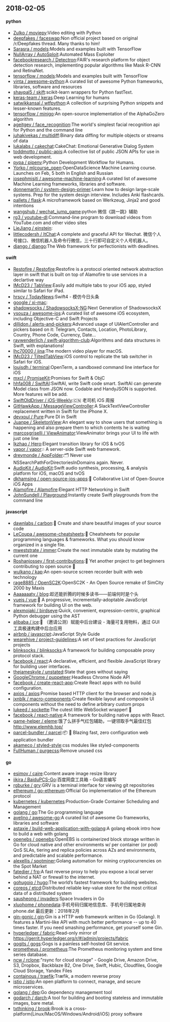 ## 2018-02-05

#### python
* [Zulko / moviepy](https://github.com/Zulko/moviepy):Video editing with Python
* [deepfakes / faceswap](https://github.com/deepfakes/faceswap):Non official project based on original /r/Deepfakes thread. Many thanks to him!
* [Sarasra / models](https://github.com/Sarasra/models):Models and examples built with TensorFlow
* [NullArray / AutoSploit](https://github.com/NullArray/AutoSploit):Automated Mass Exploiter
* [facebookresearch / Detectron](https://github.com/facebookresearch/Detectron):FAIR's research platform for object detection research, implementing popular algorithms like Mask R-CNN and RetinaNet.
* [tensorflow / models](https://github.com/tensorflow/models):Models and examples built with TensorFlow
* [vinta / awesome-python](https://github.com/vinta/awesome-python):A curated list of awesome Python frameworks, libraries, software and resources
* [shaypal5 / skift](https://github.com/shaypal5/skift):scikit-learn wrappers for Python fastText.
* [keras-team / keras](https://github.com/keras-team/keras):Deep Learning for humans
* [satwikkansal / wtfpython](https://github.com/satwikkansal/wtfpython):A collection of surprising Python snippets and lesser-known features.
* [tensorflow / minigo](https://github.com/tensorflow/minigo):An open-source implementation of the AlphaGoZero algorithm
* [ageitgey / face_recognition](https://github.com/ageitgey/face_recognition):The world's simplest facial recognition api for Python and the command line
* [juhakivekas / multidiff](https://github.com/juhakivekas/multidiff):Binary data diffing for multiple objects or streams of data
* [lukalabs / cakechat](https://github.com/lukalabs/cakechat):CakeChat: Emotional Generative Dialog System
* [toddmotto / public-apis](https://github.com/toddmotto/public-apis):A collective list of public JSON APIs for use in web development.
* [pypa / pipenv](https://github.com/pypa/pipenv):Python Development Workflow for Humans.
* [Yorko / mlcourse_open](https://github.com/Yorko/mlcourse_open):OpenDataScience Machine Learning course. Launches on Feb, 5 both in English and Russian
* [josephmisiti / awesome-machine-learning](https://github.com/josephmisiti/awesome-machine-learning):A curated list of awesome Machine Learning frameworks, libraries and software.
* [donnemartin / system-design-primer](https://github.com/donnemartin/system-design-primer):Learn how to design large-scale systems. Prep for the system design interview. Includes Anki flashcards.
* [pallets / flask](https://github.com/pallets/flask):A microframework based on Werkzeug, Jinja2 and good intentions
* [wangshub / wechat_jump_game](https://github.com/wangshub/wechat_jump_game):python 微信《跳一跳》辅助
* [rg3 / youtube-dl](https://github.com/rg3/youtube-dl):Command-line program to download videos from YouTube.com and other video sites
* [LieJiang / einstein](https://github.com/LieJiang/einstein):
* [littlecodersh / ItChat](https://github.com/littlecodersh/ItChat):A complete and graceful API for Wechat. 微信个人号接口、微信机器人及命令行微信，三十行即可自定义个人号机器人。
* [django / django](https://github.com/django/django):The Web framework for perfectionists with deadlines.

#### swift
* [Restofire / Restofire](https://github.com/Restofire/Restofire):Restofire is a protocol oriented network abstraction layer in swift that is built on top of Alamofire to use services in a declartive way
* [IMcD23 / TabView](https://github.com/IMcD23/TabView):Easily add multiple tabs to your iOS app, styled similar to Safari for iPad.
* [hrscy / TodayNews](https://github.com/hrscy/TodayNews):Swift4 - 模仿今日头条
* [google / xi-mac](https://github.com/google/xi-mac):
* [shadowsocks / ShadowsocksX-NG](https://github.com/shadowsocks/ShadowsocksX-NG):Next Generation of ShadowsocksX
* [vsouza / awesome-ios](https://github.com/vsouza/awesome-ios):A curated list of awesome iOS ecosystem, including Objective-C and Swift Projects
* [dillidon / alerts-and-pickers](https://github.com/dillidon/alerts-and-pickers):Advanced usage of UIAlertController and pickers based on it: Telegram, Contacts, Location, PhotoLibrary, Country, Phone Code, Currency, Date...
* [raywenderlich / swift-algorithm-club](https://github.com/raywenderlich/swift-algorithm-club):Algorithms and data structures in Swift, with explanations!
* [lhc70000 / iina](https://github.com/lhc70000/iina):The modern video player for macOS.
* [IMcD23 / TiltedTabView](https://github.com/IMcD23/TiltedTabView):iOS control to replicate the tab switcher in Safari for iOS.
* [louisdh / terminal](https://github.com/louisdh/terminal):OpenTerm, a sandboxed command line interface for iOS
* [mxcl / PromiseKit](https://github.com/mxcl/PromiseKit):Promises for Swift & ObjC
* [hhfa008 / SwiftAI](https://github.com/hhfa008/SwiftAI):SwiftAI, write Swift code smart. SwiftAI can generate Model class from JSON now. Codable and HandyJSON is supported. More features will be add.
* [SwiftOldDriver / iOS-Weekly](https://github.com/SwiftOldDriver/iOS-Weekly):🇨🇳 老司机 iOS 周报
* [GitHawkApp / MessageViewController](https://github.com/GitHawkApp/MessageViewController):A SlackTextViewController replacement written in Swift for the iPhone X.
* [devxoul / Pure](https://github.com/devxoul/Pure):Pure DI in Swift
* [Juanpe / SkeletonView](https://github.com/Juanpe/SkeletonView):An elegant way to show users that something is happening and also prepare them to which contents he is waiting
* [marcosgriselli / ViewAnimator](https://github.com/marcosgriselli/ViewAnimator):ViewAnimator brings your UI to life with just one line
* [lkzhao / Hero](https://github.com/lkzhao/Hero):Elegant transition library for iOS & tvOS
* [vapor / vapor](https://github.com/vapor/vapor):💧 A server-side Swift web framework.
* [dreymonde / AppFolder](https://github.com/dreymonde/AppFolder):🗂 Never use NSSearchPathForDirectoriesInDomains again. Never.
* [AudioKit / AudioKit](https://github.com/AudioKit/AudioKit):Swift audio synthesis, processing, & analysis platform for iOS, macOS and tvOS
* [dkhamsing / open-source-ios-apps](https://github.com/dkhamsing/open-source-ios-apps):📱 Collaborative List of Open-Source iOS Apps
* [Alamofire / Alamofire](https://github.com/Alamofire/Alamofire):Elegant HTTP Networking in Swift
* [JohnSundell / Playground](https://github.com/JohnSundell/Playground):Instantly create Swift playgrounds from the command line

#### javascript
* [dawnlabs / carbon](https://github.com/dawnlabs/carbon):🎨 Create and share beautiful images of your source code
* [LeCoupa / awesome-cheatsheets](https://github.com/LeCoupa/awesome-cheatsheets):🚀 Cheatsheets for popular programming languages & frameworks. What you should know organized in a single file.
* [mweststrate / immer](https://github.com/mweststrate/immer):Create the next immutable state by mutating the current one
* [Roshanjossey / first-contributions](https://github.com/Roshanjossey/first-contributions):🚀 Yet another project to get beginners contributing to open source 🔰
* [wulkano / kap](https://github.com/wulkano/kap):An open-source screen recorder built with web technology
* [rage8885 / OpenSC2K](https://github.com/rage8885/OpenSC2K):OpenSC2K - An Open Source remake of SimCity 2000 by Maxis
* [Aaaaaaaty / blog](https://github.com/Aaaaaaaty/blog):趁还能折腾的时候多读书——前端何时是个头
* [vuejs / vue](https://github.com/vuejs/vue):🖖 A progressive, incrementally-adoptable JavaScript framework for building UI on the web.
* [alexmojaki / birdseye](https://github.com/alexmojaki/birdseye):Quick, convenient, expression-centric, graphical Python debugger using the AST
* [alibaba / ice](https://github.com/alibaba/ice):🚀 （邀请公测）赋能中后台建设 - 海量可复用物料，通过 GUI 工具极速构建中后台应用
* [airbnb / javascript](https://github.com/airbnb/javascript):JavaScript Style Guide
* [wearehive / project-guidelines](https://github.com/wearehive/project-guidelines):A set of best practices for JavaScript projects
* [blinksocks / blinksocks](https://github.com/blinksocks/blinksocks):A framework for building composable proxy protocol stack.
* [facebook / react](https://github.com/facebook/react):A declarative, efficient, and flexible JavaScript library for building user interfaces.
* [thejameskyle / unstated](https://github.com/thejameskyle/unstated):State that goes without saying
* [GoogleChrome / puppeteer](https://github.com/GoogleChrome/puppeteer):Headless Chrome Node API
* [facebook / create-react-app](https://github.com/facebook/create-react-app):Create React apps with no build configuration.
* [axios / axios](https://github.com/axios/axios):Promise based HTTP client for the browser and node.js
* [jxnblk / macro-components](https://github.com/jxnblk/macro-components):Create flexible layout and composite UI components without the need to define arbitrary custom props
* [lukeed / sockette](https://github.com/lukeed/sockette):The cutest little WebSocket wrapper! 🧦
* [facebook / react-native](https://github.com/facebook/react-native):A framework for building native apps with React.
* [game-helper / eleme](https://github.com/game-helper/eleme):饿了么拼手气红包辅助，一键领取手气最佳红包 http://www.elemhb.top/
* [parcel-bundler / parcel](https://github.com/parcel-bundler/parcel):📦 🚀 Blazing fast, zero configuration web application bundler
* [akameco / styled-style](https://github.com/akameco/styled-style):css modules like styled-components
* [FullHuman / purgecss](https://github.com/FullHuman/purgecss):Remove unused css

#### go
* [esimov / caire](https://github.com/esimov/caire):Content aware image resize library
* [iikira / BaiduPCS-Go](https://github.com/iikira/BaiduPCS-Go):百度网盘工具箱 - Go语言编写
* [rgburke / grv](https://github.com/rgburke/grv):GRV is a terminal interface for viewing git repositories
* [ethereum / go-ethereum](https://github.com/ethereum/go-ethereum):Official Go implementation of the Ethereum protocol
* [kubernetes / kubernetes](https://github.com/kubernetes/kubernetes):Production-Grade Container Scheduling and Management
* [golang / go](https://github.com/golang/go):The Go programming language
* [avelino / awesome-go](https://github.com/avelino/awesome-go):A curated list of awesome Go frameworks, libraries and software
* [astaxie / build-web-application-with-golang](https://github.com/astaxie/build-web-application-with-golang):A golang ebook intro how to build a web with golang
* [openebs / openebs](https://github.com/openebs/openebs):OpenEBS is containerized block storage written in Go for cloud native and other environments w/ per container (or pod) QoS SLAs, tiering and replica policies across AZs and environments, and predictable and scalable performance.
* [alexellis / spotminer](https://github.com/alexellis/spotminer):Golang automation for mining cryptocurrencies on the Spot Market
* [fatedier / frp](https://github.com/fatedier/frp):A fast reverse proxy to help you expose a local server behind a NAT or firewall to the internet.
* [gohugoio / hugo](https://github.com/gohugoio/hugo):The world’s fastest framework for building websites.
* [coreos / etcd](https://github.com/coreos/etcd):Distributed reliable key-value store for the most critical data of a distributed system
* [sausheong / invaders](https://github.com/sausheong/invaders):Space Invaders in Go
* [xluohome / phonedata](https://github.com/xluohome/phonedata):手机号码归属地信息库、手机号归属地查询 phone.dat 最后更新：2018年2月
* [gin-gonic / gin](https://github.com/gin-gonic/gin):Gin is a HTTP web framework written in Go (Golang). It features a Martini-like API with much better performance -- up to 40 times faster. If you need smashing performance, get yourself some Gin.
* [hyperledger / fabric](https://github.com/hyperledger/fabric):Read-only mirror of https://gerrit.hyperledger.org/r/#/admin/projects/fabric
* [gogits / gogs](https://github.com/gogits/gogs):Gogs is a painless self-hosted Git service.
* [prometheus / prometheus](https://github.com/prometheus/prometheus):The Prometheus monitoring system and time series database.
* [ncw / rclone](https://github.com/ncw/rclone):"rsync for cloud storage" - Google Drive, Amazon Drive, S3, Dropbox, Backblaze B2, One Drive, Swift, Hubic, Cloudfiles, Google Cloud Storage, Yandex Files
* [containous / traefik](https://github.com/containous/traefik):Træfik, a modern reverse proxy
* [istio / istio](https://github.com/istio/istio):An open platform to connect, manage, and secure microservices.
* [golang / dep](https://github.com/golang/dep):Go dependency management tool
* [godarch / darch](https://github.com/godarch/darch):A tool for building and booting stateless and immutable images, bare metal.
* [txthinking / brook](https://github.com/txthinking/brook):Brook is a cross-platform(Linux/MacOS/Windows/Android/iOS) proxy software

